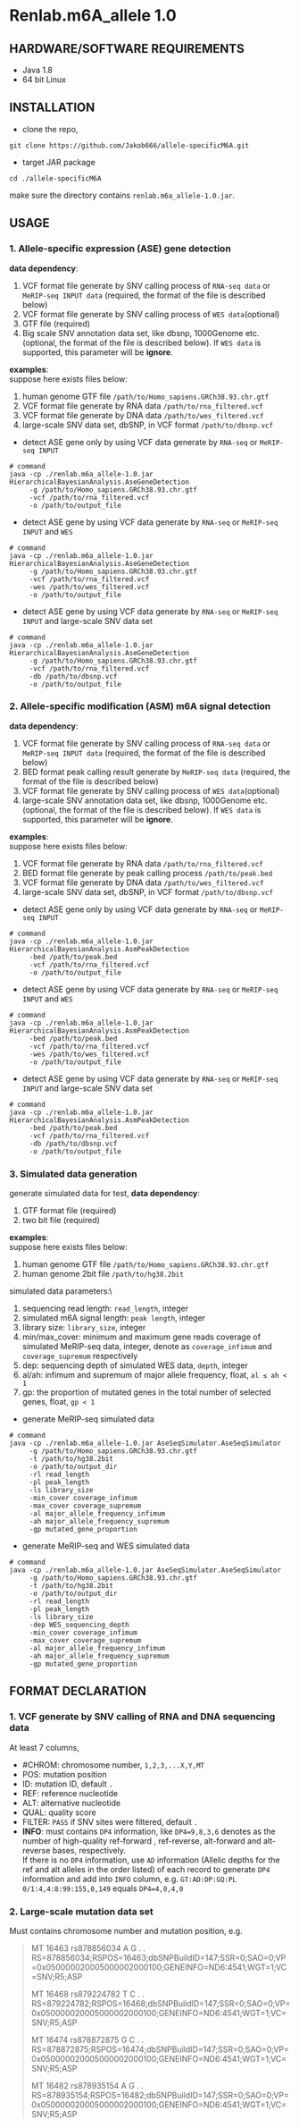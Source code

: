 # Renlab.m6A_allele 1.0

## HARDWARE/SOFTWARE REQUIREMENTS
* Java 1.8
* 64 bit Linux

## INSTALLATION
* clone the repo,
```
git clone https://github.com/Jakob666/allele-specificM6A.git
```
* target JAR package
```
cd ./allele-specificM6A
```
make sure the directory contains `renlab.m6a_allele-1.0.jar`.

## USAGE
### 1. Allele-specific expression (ASE) gene detection
**data dependency**:
1. VCF format file generate by SNV calling process of `RNA-seq data` or `MeRIP-seq INPUT data` (required, the format of the file is described below)
2. VCF format file generate by SNV calling process of `WES data`(optional)
3. GTF file (required)
4. Big scale SNV annotation data set, like dbsnp, 1000Genome etc. (optional, the format of the file is described below). If `WES data` is supported, this parameter will be **ignore**.

**examples**:\
suppose here exists files below:
1. human genome GTF file `/path/to/Homo_sapiens.GRCh38.93.chr.gtf`
2. VCF format file generate by RNA data `/path/to/rna_filtered.vcf`
3. VCF format file generate by DNA data `/path/to/wes_filtered.vcf`
4. large-scale SNV data set, dbSNP, in VCF format `/path/to/dbsnp.vcf`

* detect ASE gene only by using VCF data generate by `RNA-seq` or `MeRIP-seq INPUT`
```
# command
java -cp ./renlab.m6a_allele-1.0.jar HierarchicalBayesianAnalysis.AseGeneDetection 
     -g /path/to/Homo_sapiens.GRCh38.93.chr.gtf 
     -vcf /path/to/rna_filtered.vcf 
     -o /path/to/output_file 
```
* detect ASE gene by using VCF data generate by `RNA-seq` or `MeRIP-seq INPUT` and `WES`
```
# command
java -cp ./renlab.m6a_allele-1.0.jar HierarchicalBayesianAnalysis.AseGeneDetection 
     -g /path/to/Homo_sapiens.GRCh38.93.chr.gtf 
     -vcf /path/to/rna_filtered.vcf
     -wes /path/to/wes_filtered.vcf
     -o /path/to/output_file 
```
* detect ASE gene by using VCF data generate by `RNA-seq` or `MeRIP-seq INPUT` and large-scale SNV data set
```
# command
java -cp ./renlab.m6a_allele-1.0.jar HierarchicalBayesianAnalysis.AseGeneDetection 
     -g /path/to/Homo_sapiens.GRCh38.93.chr.gtf 
     -vcf /path/to/rna_filtered.vcf
     -db /path/to/dbsnp.vcf
     -o /path/to/output_file 
```


### 2. Allele-specific modification (ASM) m6A signal detection 
**data dependency**:
1. VCF format file generate by SNV calling process of `RNA-seq data` or `MeRIP-seq INPUT data` (required, the format of the file is described below)
2. BED format peak calling result generate by `MeRIP-seq data` (required, the format of the file is described below)
2. VCF format file generate by SNV calling process of `WES data`(optional)
4. large-scale SNV annotation data set, like dbsnp, 1000Genome etc. (optional, the format of the file is described below). If `WES data` is supported, this parameter will be **ignore**.

**examples**:\
suppose here exists files below:
1. VCF format file generate by RNA data `/path/to/rna_filtered.vcf`
2. BED format file generate by peak calling process `/path/to/peak.bed`
3. VCF format file generate by DNA data `/path/to/wes_filtered.vcf`
4. large-scale SNV data set, dbSNP, in VCF format `/path/to/dbsnp.vcf`

* detect ASE gene only by using VCF data generate by `RNA-seq` or `MeRIP-seq INPUT`
```
# command
java -cp ./renlab.m6a_allele-1.0.jar HierarchicalBayesianAnalysis.AsmPeakDetection 
     -bed /path/to/peak.bed 
     -vcf /path/to/rna_filtered.vcf 
     -o /path/to/output_file 
```
* detect ASE gene by using VCF data generate by `RNA-seq` or `MeRIP-seq INPUT` and `WES`
```
# command
java -cp ./renlab.m6a_allele-1.0.jar HierarchicalBayesianAnalysis.AsmPeakDetection 
     -bed /path/to/peak.bed 
     -vcf /path/to/rna_filtered.vcf
     -wes /path/to/wes_filtered.vcf
     -o /path/to/output_file
```
* detect ASE gene by using VCF data generate by `RNA-seq` or `MeRIP-seq INPUT` and large-scale SNV data set
```
# command
java -cp ./renlab.m6a_allele-1.0.jar HierarchicalBayesianAnalysis.AsmPeakDetection 
     -bed /path/to/peak.bed 
     -vcf /path/to/rna_filtered.vcf
     -db /path/to/dbsnp.vcf
     -o /path/to/output_file
```
### 3. Simulated data generation
generate simulated data for test,
**data dependency**:
1. GTF format file (required)
2. two bit file (required)

**examples**:\
suppose here exists files below:
1. human genome GTF file `/path/to/Homo_sapiens.GRCh38.93.chr.gtf`
2. human genome 2bit file `/path/to/hg38.2bit`

simulated data parameters:\
1. sequencing read length: `read_length`, integer
2. simulated m6A signal length: `peak length`, integer
3. library size: `library_size`, integer
4. min/max_cover: minimum and maximum gene reads coverage of simulated MeRIP-seq data, integer, denote as `coverage_infimum` and `coverage_supremum` respectively
5. dep: sequencing depth of simulated WES data, `depth`, integer
6. al/ah: infimum and supremum of major allele frequency, float, `al ≤ ah < 1`
7. gp: the proportion of mutated genes in the total number of selected genes, float, `gp < 1`
* generate MeRIP-seq simulated data
```
# command
java -cp ./renlab.m6a_allele-1.0.jar AseSeqSimulator.AseSeqSimulator
     -g /path/to/Homo_sapiens.GRCh38.93.chr.gtf
     -t /path/to/hg38.2bit
     -o /path/to/output_dir
     -rl read_length
     -pl peak_length
     -ls library_size
     -min_cover coverage_infimum
     -max_cover coverage_supremum
     -al major_allele_frequency_infimum
     -ah major_allele_frequency_supremum
     -gp mutated_gene_proportion
```
* generate MeRIP-seq and WES simulated data
```
# command
java -cp ./renlab.m6a_allele-1.0.jar AseSeqSimulator.AseSeqSimulator
     -g /path/to/Homo_sapiens.GRCh38.93.chr.gtf
     -t /path/to/hg38.2bit
     -o /path/to/output_dir
     -rl read_length
     -pl peak_length
     -ls library_size
     -dep WES_sequencing_depth
     -min_cover coverage_infimum
     -max_cover coverage_supremum
     -al major_allele_frequency_infimum
     -ah major_allele_frequency_supremum
     -gp mutated_gene_proportion
```

## FORMAT DECLARATION
### 1. VCF generate by SNV calling of RNA and DNA sequencing data
At least 7 columns,
* \#CHROM: chromosome number, `1,2,3,...X,Y,MT`
* POS: mutation position
* ID: mutation ID, default `.`
* REF: reference nucleotide
* ALT: alternative nucleotide
* QUAL: quality score
* FILTER: `PASS` if SNV sites were filtered, default `.`
* **INFO**: must contains `DP4` information, like `DP4=9,8,3,6` denotes as the number of high-quality ref-forward , ref-reverse, alt-forward and alt-reverse bases, respectively. \
If there is no `DP4` information, use `AD` information (Allelic depths for the ref and alt alleles in the order listed) of each record to generate `DP4` information and add into `INFO` column, e.g. `GT:AD:DP:GQ:PL	0/1:4,4:8:99:155,0,149` equals `DP4=4,0,4,0` 

### 2. Large-scale mutation data set
Must contains chromosome number and mutation position, e.g.
> MT	16463	rs878856034	A	G	.	.	RS=878856034;RSPOS=16463;dbSNPBuildID=147;SSR=0;SAO=0;VP=0x050000020005000002000100;GENEINFO=ND6:4541;WGT=1;VC=SNV;R5;ASP
>
> MT	16468	rs879224782	T	C	.	.	RS=879224782;RSPOS=16468;dbSNPBuildID=147;SSR=0;SAO=0;VP=0x050000020005000002000100;GENEINFO=ND6:4541;WGT=1;VC=SNV;R5;ASP
>
> MT	16474	rs878872875	G	C	.	.	RS=878872875;RSPOS=16474;dbSNPBuildID=147;SSR=0;SAO=0;VP=0x050000020005000002000100;GENEINFO=ND6:4541;WGT=1;VC=SNV;R5;ASP
>
> MT	16482	rs878935154	A	G	.	.	RS=878935154;RSPOS=16482;dbSNPBuildID=147;SSR=0;SAO=0;VP=0x050000020005000002000100;GENEINFO=ND6:4541;WGT=1;VC=SNV;R5;ASP

